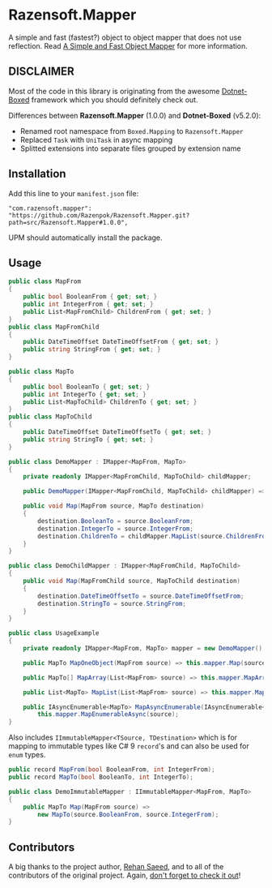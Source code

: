 Razensoft.Mapper
======================================================

A simple and fast (fastest?) object to object mapper that does not use reflection. Read [A Simple and Fast Object Mapper](https://rehansaeed.com/a-simple-and-fast-object-mapper/) for more information.

## DISCLAIMER

Most of the code in this library is originating from the awesome [Dotnet-Boxed](https://github.com/Dotnet-Boxed/Framework) framework which you should definitely check out.

Differences between **Razensoft.Mapper** (1.0.0) and **Dotnet-Boxed** (v5.2.0):

- Renamed root namespace from `Boxed.Mapping` to `Razensoft.Mapper`
- Replaced `Task` with `UniTask` in async mapping
- Splitted extensions into separate files grouped by extension name

## Installation

Add this line to your `manifest.json` file:

```
"com.razensoft.mapper": "https://github.com/Razenpok/Razensoft.Mapper.git?path=src/Razensoft.Mapper#1.0.0",
```

UPM should automatically install the package.

## Usage

```c#
public class MapFrom
{
    public bool BooleanFrom { get; set; }
    public int IntegerFrom { get; set; }
    public List<MapFromChild> ChildrenFrom { get; set; }
}
public class MapFromChild
{
    public DateTimeOffset DateTimeOffsetFrom { get; set; }
    public string StringFrom { get; set; }
}

public class MapTo
{
    public bool BooleanTo { get; set; }
    public int IntegerTo { get; set; }
    public List<MapToChild> ChildrenTo { get; set; }
}
public class MapToChild
{
    public DateTimeOffset DateTimeOffsetTo { get; set; }
    public string StringTo { get; set; }
}

public class DemoMapper : IMapper<MapFrom, MapTo>
{
    private readonly IMapper<MapFromChild, MapToChild> childMapper;

    public DemoMapper(IMapper<MapFromChild, MapToChild> childMapper) => this.childMapper = childMapper;

    public void Map(MapFrom source, MapTo destination)
    {
        destination.BooleanTo = source.BooleanFrom;
        destination.IntegerTo = source.IntegerFrom;
        destination.ChildrenTo = childMapper.MapList(source.ChildrenFrom);
    }
}

public class DemoChildMapper : IMapper<MapFromChild, MapToChild>
{
    public void Map(MapFromChild source, MapToChild destination)
    {
        destination.DateTimeOffsetTo = source.DateTimeOffsetFrom;
        destination.StringTo = source.StringFrom;
    }
}

public class UsageExample
{
    private readonly IMapper<MapFrom, MapTo> mapper = new DemoMapper();

    public MapTo MapOneObject(MapFrom source) => this.mapper.Map(source);

    public MapTo[] MapArray(List<MapFrom> source) => this.mapper.MapArray(source);

    public List<MapTo> MapList(List<MapFrom> source) => this.mapper.MapList(source);

    public IAsyncEnumerable<MapTo> MapAsyncEnumerable(IAsyncEnumerable<MapFrom> source) =>
        this.mapper.MapEnumerableAsync(source);
}
```

Also includes `IImmutableMapper<TSource, TDestination>` which is for mapping to immutable types like C# 9 `record`'s and can also be used for `enum` types.

```c#
public record MapFrom(bool BooleanFrom, int IntegerFrom);
public record MapTo(bool BooleanTo, int IntegerTo);

public class DemoImmutableMapper : IImmutableMapper<MapFrom, MapTo>
{
    public MapTo Map(MapFrom source) =>
        new MapTo(source.BooleanFrom, source.IntegerFrom);
}
```

## Contributors
A big thanks to the project author, [Rehan Saeed](https://github.com/RehanSaeed), and to all of the contributors of the original project. Again, [don't forget to check it out](https://github.com/Dotnet-Boxed/Framework)!